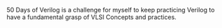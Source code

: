 50 Days of Verilog is a challenge for myself to keep practicing Verilog to have a fundamental grasp of VLSI Concepts and practices.
